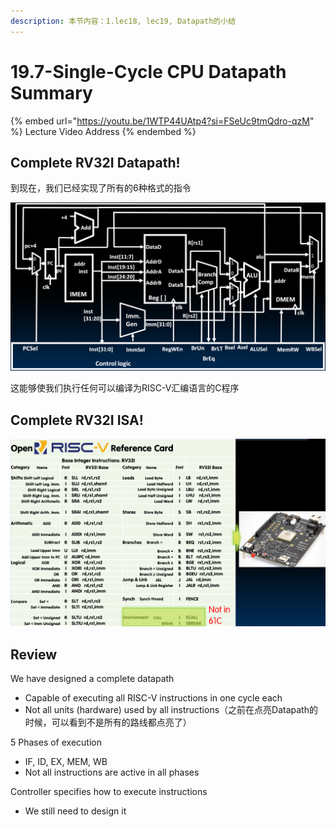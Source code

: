 ```yaml
---
description: 本节内容：1.lec18, lec19, Datapath的小结
---
```


# 19.7-Single-Cycle CPU Datapath Summary

{% embed url="https://youtu.be/1WTP44UAtp4?si=FSeUc9tmQdro-qzM" %}
Lecture Video Address
{% endembed %}

## Complete RV32I Datapath!

到现在，我们已经实现了所有的6种格式的指令

![datapath so far](.image/image-20240615145151767.png)

这能够使我们执行任何可以编译为RISC-V汇编语言的C程序

## Complete RV32I ISA!

![all instructions](../lec18-single-cycle-cpu-datapath-i/.image/image-20240614135652483.png)

## Review

We have designed a complete datapath

- Capable of executing all RISC-V instructions in one cycle each
- Not all units (hardware) used by all instructions（之前在点亮Datapath的时候，可以看到不是所有的路线都点亮了）

5 Phases of execution

- IF, ID, EX, MEM, WB
- Not all instructions are active in all phases

Controller specifies how to execute instructions

- We still need to design it
